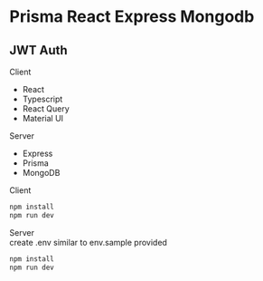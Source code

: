 # Prisma React Express Mongodb
## JWT Auth

Client
* React
* Typescript
* React Query
* Material UI

Server
* Express
* Prisma
* MongoDB

Client
```sh
npm install
npm run dev
```

Server</br>
create .env similar to env.sample provided

```sh
npm install
npm run dev
```

